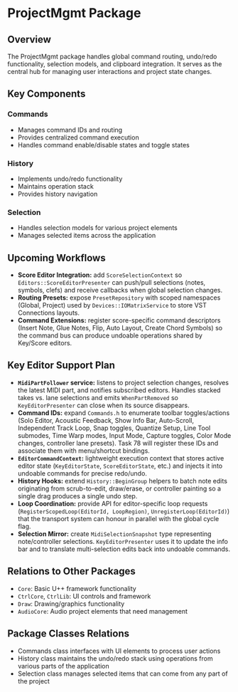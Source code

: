 # ProjectMgmt Package

## Overview
The ProjectMgmt package handles global command routing, undo/redo functionality, selection models, and clipboard integration. It serves as the central hub for managing user interactions and project state changes.

## Key Components

### Commands
- Manages command IDs and routing
- Provides centralized command execution
- Handles command enable/disable states and toggle states

### History
- Implements undo/redo functionality
- Maintains operation stack
- Provides history navigation

### Selection
- Handles selection models for various project elements
- Manages selected items across the application

## Upcoming Workflows
- **Score Editor Integration:** add `ScoreSelectionContext` so `Editors::ScoreEditorPresenter` can push/pull selections (notes, symbols, clefs) and receive callbacks when global selection changes.
- **Routing Presets:** expose `PresetRepository` with scoped namespaces (Global, Project) used by `Devices::IOMatrixService` to store VST Connections layouts.
- **Command Extensions:** register score-specific command descriptors (Insert Note, Glue Notes, Flip, Auto Layout, Create Chord Symbols) so the command bus can produce undoable operations shared by Key/Score editors.

## Key Editor Support Plan
- **`MidiPartFollower` service:** listens to project selection changes, resolves the latest MIDI part, and notifies subscribed editors. Handles stacked takes vs. lane selections and emits `WhenPartRemoved` so `KeyEditorPresenter` can close when its source disappears.
- **Command IDs:** expand `Commands.h` to enumerate toolbar toggles/actions (Solo Editor, Acoustic Feedback, Show Info Bar, Auto-Scroll, Independent Track Loop, Snap toggles, Quantize Setup, Line Tool submodes, Time Warp modes, Input Mode, Capture toggles, Color Mode changes, controller lane presets). Task 78 will register these IDs and associate them with menu/shortcut bindings.
- **`EditorCommandContext`:** lightweight execution context that stores active editor state (`KeyEditorState`, `ScoreEditorState`, etc.) and injects it into undoable commands for precise redo/undo.
- **History Hooks:** extend `History::BeginGroup` helpers to batch note edits originating from scrub-to-edit, draw/erase, or controller painting so a single drag produces a single undo step.
- **Loop Coordination:** provide API for editor-specific loop requests (`RegisterScopedLoop(EditorId, LoopRegion)`, `UnregisterLoop(EditorId)`) that the transport system can honour in parallel with the global cycle flag.
- **Selection Mirror:** create `MidiSelectionSnapshot` type representing note/controller selections. `KeyEditorPresenter` uses it to update the info bar and to translate multi-selection edits back into undoable commands.

## Relations to Other Packages
- `Core`: Basic U++ framework functionality
- `CtrlCore`, `CtrlLib`: UI controls and framework
- `Draw`: Drawing/graphics functionality
- `AudioCore`: Audio project elements that need management

## Package Classes Relations
- Commands class interfaces with UI elements to process user actions
- History class maintains the undo/redo stack using operations from various parts of the application
- Selection class manages selected items that can come from any part of the project

